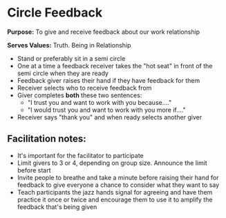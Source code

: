 # Circle Feedback

**Purpose:** To give and receive feedback about our work relationship

**Serves Values:** Truth. Being in Relationship

* Stand or preferably sit in a semi circle
* One at a time a feedback receiver takes the "hot seat" in front of the semi circle when they are ready
* Feedback giver raises their hand if they have feedback for them
* Receiver selects who to receive feedback from
* Giver completes **both** these two sentences:
  * "I trust you and want to work with you because...."
  * "I would trust you and want to work with you more if...."
* Receiver says "thank you" and when ready selects another giver

## Facilitation notes:

* It's important for the facilitator to participate
* Limit givers to 3 or 4, depending on group size. Announce the limit before start
* Invite people to breathe and take a minute before raising their hand for feedback to give everyone a chance to consider what they want to say
* Teach participants the jazz hands signal for agreeing and have them practice it once or twice and encourage them to use it to amplify the feedback that's being given

